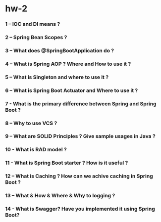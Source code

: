 # hw-2

### 1 – IOC and DI means ?
### 2 – Spring Bean Scopes ?
### 3 – What does @SpringBootApplication do ?
### 4 – What is Spring AOP ? Where and How to use it ?
### 5 – What is Singleton and where to use it ?
### 6 – What is Spring Boot Actuator and Where to use it ?
### 7 - What is the primary difference between Spring and Spring Boot ?
### 8 – Why to use VCS ?
### 9 – What are SOLID Principles ? Give sample usages in Java ?
### 10 - What is RAD model ?
### 11 - What is Spring Boot starter ? How is it useful ?
### 12 – What is Caching ? How can we achive caching in Spring Boot ?
### 13 – What & How & Where & Why to logging ?
### 14 - What is Swagger? Have you implemented it using Spring Boot?
